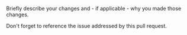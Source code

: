 Briefly describe your changes and - if applicable - why you made those changes.

Don't forget to reference the issue addressed by this pull request.
